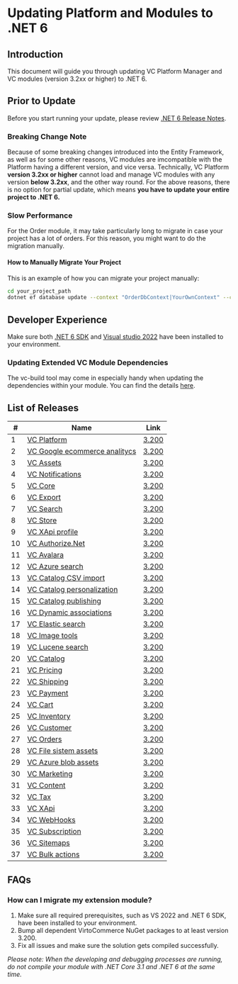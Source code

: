 # Updating Platform and Modules to .NET 6

## Introduction

This document will guide you through updating VC Platform Manager and VC modules (version 3.2xx or higher) to .NET 6.

## Prior to Update
Before you start running your update, please review [.NET 6 Release Notes](https://github.com/dotnet/core/blob/main/release-notes/6.0/README.md).

### Breaking Change Note
Because of some breaking changes introduced into the Entity Framework, as well as for some other reasons, VC modules are imcompatible with the Platform having a different version, and vice versa.
Technically, VC Platform **version 3.2xx or higher** cannot load and manage VC modules with any version **below 3.2xx**, and the other way round.
For the above reasons, there is no option for partial update, which means **you have to update your entire project to .NET 6.**

### Slow Performance
For the Order module, it may take particularly long to migrate in case your project has a lot of orders. For this reason, you might want to do the migration manually.

#### How to Manually Migrate Your Project
This is an example of how you can migrate your project manually:
```bash
cd your_project_path
dotnet ef database update --context "OrderDbContext|YourOwnContext" --connection "ConnectionString"
```

## Developer Experience
Make sure both [.NET 6 SDK](https://dotnet.microsoft.com/en-us/download/dotnet/6.0) and [Visual studio 2022](https://visualstudio.microsoft.com/vs/) have been installed to your environment.

### Updating Extended VC Module Dependencies
The vc-build tool may come in especially handy when updating the dependencies within your module.
You can find the details [here](https://github.com/VirtoCommerce/vc-build#update).

## List of Releases
| # | Name | Link |
| --- | --- | --- |
| 1 | [VC Platform](https://github.com/VirtoCommerce/vc-platform) | [3.200]() |
| 2 | [VC Google ecommerce analitycs](https://github.com/VirtoCommerce/vc-module-google-ecommerce-analytics) | [3.200](https://github.com/VirtoCommerce/vc-module-google-ecommerce-analytics/releases/tag/3.200.0) |
| 3 | [VC Assets](https://github.com/VirtoCommerce/vc-module-assets) | [3.200](https://github.com/VirtoCommerce/vc-module-assets/releases/tag/3.200.0) |
| 4 | [VC Notifications](https://github.com/VirtoCommerce/vc-module-notification) | [3.200](https://github.com/VirtoCommerce/vc-module-notification/releases/tag/3.200.0) |
| 5 | [VC Core](https://github.com/VirtoCommerce/vc-module-core) | [3.200](https://github.com/VirtoCommerce/vc-module-core/releases/tag/3.200.0) |
| 6 | [VC Export](https://github.com/VirtoCommerce/vc-module-export) | [3.200](https://github.com/VirtoCommerce/vc-module-export/releases/tag/3.200.0) |
| 7 | [VC Search](https://github.com/VirtoCommerce/vc-module-search) | [3.200](https://github.com/VirtoCommerce/vc-module-search/releases/tag/3.200.0) |
| 8 | [VC Store](https://github.com/VirtoCommerce/vc-module-store) | [3.200](https://github.com/VirtoCommerce/vc-module-store/releases/tag/3.200.0) |
| 9 | [VC XApi profile](https://github.com/VirtoCommerce/vc-module-profile-experience-api) | [3.200](https://github.com/VirtoCommerce/vc-module-profile-experience-api/releases/tag/3.200.0) |
| 10 | [VC Authorize.Net](https://github.com/VirtoCommerce/vc-module-Authorize.Net) | [3.200](https://github.com/VirtoCommerce/vc-module-Authorize.Net/releases/tag/3.200.0) |
| 11 | [VC Avalara](https://github.com/VirtoCommerce/vc-module-avatax) | [3.200](https://github.com/VirtoCommerce/vc-module-avatax/releases/tag/3.200.0) |
| 12 | [VC Azure search](https://github.com/VirtoCommerce/vc-module-azure-search) | [3.200](https://github.com/VirtoCommerce/vc-module-azure-search/releases/tag/3.200.0) |
| 13 | [VC Catalog CSV import](https://github.com/VirtoCommerce/vc-module-catalog-csv-import) | [3.200](https://github.com/VirtoCommerce/vc-module-catalog-csv-import/releases/tag/3.200.0) |
| 14 | [VC Catalog personalization](https://github.com/VirtoCommerce/vc-module-catalog-personalization) | [3.200](https://github.com/VirtoCommerce/vc-module-catalog-personalization/releases/tag/3.200.0) |
| 15 | [VC Catalog publishing](https://github.com/VirtoCommerce/vc-module-catalog-publishing) | [3.200](https://github.com/VirtoCommerce/vc-module-catalog-publishing/releases/tag/3.200.0) |
| 16 | [VC Dynamic associations](https://github.com/VirtoCommerce/vc-module-dynamic-associations) | [3.200](https://github.com/VirtoCommerce/vc-module-dynamic-associations/releases/tag/3.200.0) |
| 17 | [VC Elastic search](https://github.com/VirtoCommerce/vc-module-elastic-search) | [3.200](https://github.com/VirtoCommerce/vc-module-elastic-search/releases/tag/3.200.0) |
| 18 | [VC Image tools](https://github.com/VirtoCommerce/vc-module-image-tools) | [3.200](https://github.com/VirtoCommerce/vc-module-image-tools/releases/tag/3.200.0) |
| 19 | [VC Lucene search](https://github.com/VirtoCommerce/vc-module-lucene-search) | [3.200](https://github.com/VirtoCommerce/vc-module-lucene-search/releases/tag/3.200.0) |
| 20 | [VC Catalog](https://github.com/VirtoCommerce/vc-module-catalog) | [3.200](https://github.com/VirtoCommerce/vc-module-catalog/releases/tag/3.200.0) |
| 21 | [VC Pricing](https://github.com/VirtoCommerce/vc-module-pricing) | [3.200](https://github.com/VirtoCommerce/vc-module-pricing/releases/tag/3.200.0) |
| 22 | [VC Shipping](https://github.com/VirtoCommerce/vc-module-shipping) | [3.200](https://github.com/VirtoCommerce/vc-module-shipping/releases/tag/3.200.0) |
| 23 | [VC Payment](https://github.com/VirtoCommerce/vc-module-payment) | [3.200](https://github.com/VirtoCommerce/vc-module-payment/releases/tag/3.200.0) |
| 24 | [VC Cart](https://github.com/VirtoCommerce/vc-module-cart) | [3.200](https://github.com/VirtoCommerce/vc-module-cart/releases/tag/3.200.0) |
| 25 | [VC Inventory](https://github.com/VirtoCommerce/vc-module-inventory) | [3.200](https://github.com/VirtoCommerce/vc-module-inventory/releases/tag/3.200.0) |
| 26 | [VC Customer](https://github.com/VirtoCommerce/vc-module-customer) | [3.200](https://github.com/VirtoCommerce/vc-module-customer/releases/tag/3.200.0) |
| 27 | [VC Orders](https://github.com/VirtoCommerce/vc-module-order) | [3.200](https://github.com/VirtoCommerce/vc-module-order/releases/tag/3.200.0) |
| 28 | [VC File sistem assets](https://github.com/VirtoCommerce/vc-module-filesystem-assets) | [3.200](https://github.com/VirtoCommerce/vc-module-filesystem-assets/releases/tag/3.200.0) |
| 29 | [VC Azure blob assets](https://github.com/VirtoCommerce/vc-module-azureblob-assets) | [3.200](https://github.com/VirtoCommerce/vc-module-azureblob-assets/releases/tag/3.200.0) |
| 30 | [VC Marketing](https://github.com/VirtoCommerce/vc-module-marketing) | [3.200](https://github.com/VirtoCommerce/vc-module-marketing/releases/tag/3.200.0) |
| 31 | [VC Content](https://github.com/VirtoCommerce/vc-module-content) | [3.200](https://github.com/VirtoCommerce/vc-module-content/releases/tag/3.200.0) |
| 32 | [VC Tax](https://github.com/VirtoCommerce/vc-module-tax) | [3.200](https://github.com/VirtoCommerce/vc-module-tax/releases/tag/3.200.0) |
| 33 | [VC XApi](https://github.com/VirtoCommerce/vc-module-experience-api) | [3.200](https://github.com/VirtoCommerce/vc-module-experience-api/releases/tag/3.200.0) |
| 34 | [VC WebHooks](https://github.com/VirtoCommerce/vc-module-webhooks) | [3.200](https://github.com/VirtoCommerce/vc-module-webhooks/releases/tag/3.200.0) |
| 35 | [VC Subscription](https://github.com/VirtoCommerce/vc-module-subscription) | [3.200](https://github.com/VirtoCommerce/vc-module-subscription/releases/tag/3.200.0) |
| 36 | [VC Sitemaps](https://github.com/VirtoCommerce/vc-module-sitemaps) | [3.200](https://github.com/VirtoCommerce/vc-module-sitemaps/releases/tag/3.200.0) |
| 37 | [VC Bulk actions](https://github.com/VirtoCommerce/vc-module-bulk-actions) | [3.200](https://github.com/VirtoCommerce/vc-module-bulk-actions/releases/tag/3.200.0) |

## FAQs

### How can I migrate my extension module?
1. Make sure all required prerequisites, such as VS 2022 and .NET 6 SDK, have been installed to your environment.
2. Bump all dependent VirtoCommerce NuGet packages to at least version 3.200.
3. Fix all issues and make sure the solution gets compiled successfully.

*Please note: When the developing and debugging processes are running, do not compile your module with .NET Core 3.1 and .NET 6 at the same time.*


